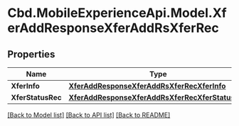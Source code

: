 # Cbd.MobileExperienceApi.Model.XferAddResponseXferAddRsXferRec

## Properties

Name | Type | Description | Notes
------------ | ------------- | ------------- | -------------
**XferInfo** | [**XferAddResponseXferAddRsXferRecXferInfo**](XferAddResponseXferAddRsXferRecXferInfo.md) |  | 
**XferStatusRec** | [**XferAddResponseXferAddRsXferRecXferStatusRec**](XferAddResponseXferAddRsXferRecXferStatusRec.md) |  | [optional] 

[[Back to Model list]](../README.md#documentation-for-models) [[Back to API list]](../README.md#documentation-for-api-endpoints) [[Back to README]](../README.md)

